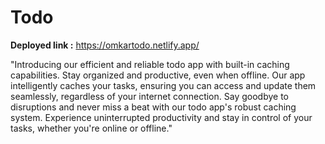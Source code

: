 # Todo
**Deployed link :** https://omkartodo.netlify.app/

"Introducing our efficient and reliable todo app with built-in caching capabilities. Stay organized and productive, even when offline. Our app intelligently caches your tasks, ensuring you can access and update them seamlessly, regardless of your internet connection. Say goodbye to disruptions and never miss a beat with our todo app's robust caching system. Experience uninterrupted productivity and stay in control of your tasks, whether you're online or offline."

